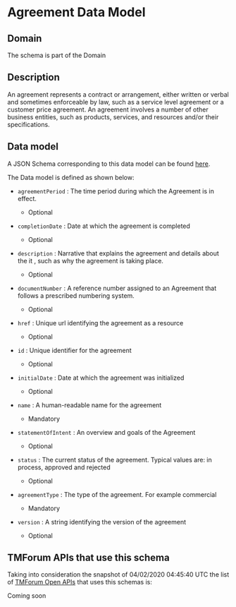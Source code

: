 # Agreement Data Model

## Domain

The  schema is part of the  Domain

## Description

An agreement represents a contract or arrangement, either written or verbal and sometimes enforceable by law, such as a service level agreement or a customer price agreement. An agreement involves a number of other business entities, such as products, services, and resources and/or their specifications.

## Data model

A JSON Schema corresponding to this data model can be found
[here](https://github.com/tmforum-rand/schemas/blob/candidates/EngagedParty/Agreement.schema.json).

The Data model is defined as shown below:
- `agreementPeriod` : The time period during which the Agreement is in effect.

  - Optional

- `completionDate` : Date at which the agreement is completed

  - Optional

- `description` : Narrative that explains the agreement and details about the it , such as why the agreement is taking place.

  - Optional

- `documentNumber` : A reference number assigned to an Agreement that follows a prescribed numbering system.

  - Optional

- `href` : Unique url identifying the agreement as a resource

  - Optional

- `id` : Unique identifier for the agreement

  - Optional

- `initialDate` : Date at which the agreement was initialized

  - Optional

- `name` : A human-readable name for the agreement

  - Mandatory

- `statementOfIntent` : An overview and goals of the Agreement

  - Optional

- `status` : The current status of the agreement. Typical values are: in process, approved and rejected

  - Optional

- `agreementType` : The type of the agreement. For example commercial

  - Mandatory

- `version` : A string identifying the version of the agreement

  - Optional





## TMForum APIs that use this schema

Taking into consideration the snapshot of 04/02/2020 04:45:40 UTC the list of [TMForum Open APIs](https://www.tmforum.org/open-apis/) that uses this schemas is:

Coming soon